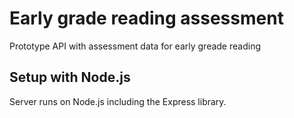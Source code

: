 # Early grade reading assessment 
Prototype API with assessment data for early greade reading

## Setup with Node.js
Server runs on Node.js including the Express library. 
